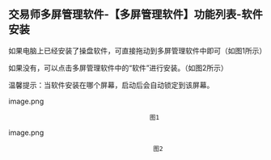 ## 交易师多屏管理软件-【多屏管理软件】功能列表-软件安装

如果电脑上已经安装了操盘软件，可直接拖动到多屏管理软件中即可（如图1所示）

如果没有，可以点击多屏管理软件中的“软件”进行安装。（如图2所示）

温馨提示：当软件安装在哪个屏幕，启动后会自动锁定到该屏幕。

image.png

                                           图1



image.png

                                            图2  